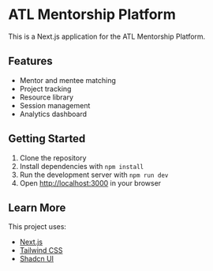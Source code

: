 # ATL Mentorship Platform

This is a Next.js application for the ATL Mentorship Platform.

## Features
- Mentor and mentee matching
- Project tracking
- Resource library
- Session management
- Analytics dashboard

## Getting Started
1. Clone the repository
2. Install dependencies with `npm install`
3. Run the development server with `npm run dev`
4. Open [http://localhost:3000](http://localhost:3000) in your browser

## Learn More
This project uses:
- [Next.js](https://nextjs.org/)
- [Tailwind CSS](https://tailwindcss.com/)
- [Shadcn UI](https://ui.shadcn.com/)
